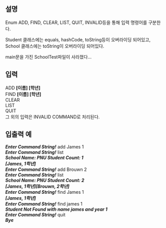 
## 설명  

Enum ADD, FIND, CLEAR, LIST, QUIT, INVALID등을 통해
입력 명령어를 구분한다.    
  
Student 클래스에는 equals, hashCode, toString등이 오버라이딩 되어있고,  
School 클래스에는 toString이 오버라이딩 되어있다.  
  
main문을 가진 SchoolTest파일이 사라졌다...  

##  **입력**  

ADD **[이름] [학년]**    
FIND **[이름] [학년]**    
CLEAR  
LIST  
QUIT  
그 외의 입력은 INVALID COMMAND로 처리된다.    
  

##  **입출력 예**  
  

***Enter Command String!*** add James 1  
***Enter Command String!*** list  
***School Name: PNU Student Count: 1  
[James, 1학년]***  
***Enter Command String!*** add Brouwn 2  
***Enter Command String!*** list  
***School Name: PNU Student Count: 2  
[James, 1학년][Brouwn, 2학년]***  
***Enter Command String!*** find James 1  
***[James, 1학년]***  
***Enter Command String!*** find james 1  
***Student Not Found with name james and year 1***  
***Enter Command String!*** quit  
***Bye***  
